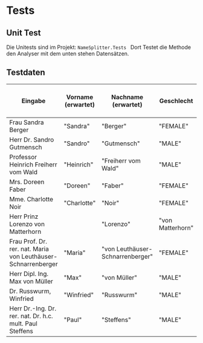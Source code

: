 # Tests

## Unit Test
Die Unitests sind im Projekt: ``NameSplitter.Tests ``
Dort Testet die Methode den Analyser mit dem unten stehen Datensätzen.

## Testdaten

| Eingabe                                                      | Vorname (erwartet)     | Nachname (erwartet)              | Geschlecht     | Titel (erwartet, mit ; getrennt)                   | Sprache       |
| ------------------------------------------------------------ | ---------------------- | -------------------------------- | -------------- | -------------------------------------------------- | ------------- |
| Frau Sandra Berger                                           | "Sandra"               | "Berger"                         | "FEMALE"       |                                                    | "Deutsch"     |
| Herr Dr. Sandro Gutmensch                                    | "Sandro"               | "Gutmensch"                      | "MALE"         | "Dr."                                              | "Deutsch"     |
| Professor Heinrich Freiherr vom Wald                         | "Heinrich"             | "Freiherr vom Wald"              | "MALE"         | "Professor"                                        | "Deutsch"     |
| Mrs. Doreen Faber                                            | "Doreen"               | "Faber"                          | "FEMALE"       |                                                    | "Englisch"    |
| Mme. Charlotte Noir                                          | "Charlotte"            | "Noir"                           | "FEMALE"       |                                                    | "Französisch" |
| Herr Prinz Lorenzo von Matterhorn|                           |"Lorenzo"               |"von Matterhorn"                  | "MALE"         | "Deutsch"    |
| Frau Prof. Dr. rer. nat. Maria von  Leuthäuser-Schnarrenberger | "Maria"                | "von Leuthäuser-Schnarrenberger" | "FEMALE"     | "Prof.; Dr. rer. nat"                              | "Deutsch"     |
| Herr Dipl. Ing. Max von Müller                               | "Max"                  | "von Müller"                     | "MALE"         | "Dipl. Ing."                                       | "Deutsch"     |
| Dr. Russwurm, Winfried                                       | "Winfried"             | "Russwurm"                       | "MALE"         | "Dr."                                              | "Deutsch"     |
| Herr Dr.-Ing. Dr. rer. nat. Dr. h.c.  mult. Paul Steffens    | "Paul"                 | "Steffens"                       | "MALE"         | "Dr.-Ing.; Dr. rer. nat.; Dr. h.c.  mult."         | "Deutsch"     |

 
